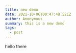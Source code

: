 ```yaml
---
title: new demo
date: 2021-10-06T00:47:48.521Z
author: Anonymous
summary: this is a new demo
tags:
  - post
---
```

hello there